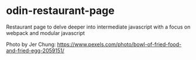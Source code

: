 # odin-restaurant-page
Restaurant page to delve deeper into intermediate javascript with a focus on webpack and modular javascript

Photo by Jer Chung: https://www.pexels.com/photo/bowl-of-fried-food-and-fried-egg-2059151/